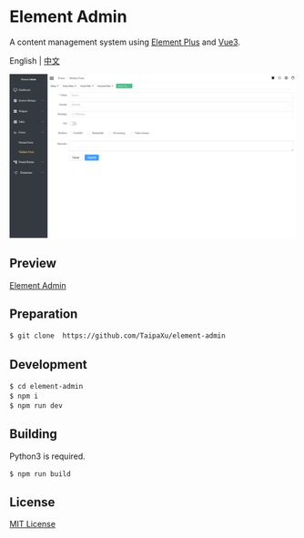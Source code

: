 # Element Admin

A content management system using [Element Plus](https://element-plus.org/) and [Vue3](https://v3.vuejs.org/).

English | [中文](./README_ZH.md)

![](./app.jpeg)

## Preview

[Element Admin](https://taipaxu.github.io/element-admin)

## Preparation

```sh
$ git clone  https://github.com/TaipaXu/element-admin
```

## Development

```sh
$ cd element-admin
$ npm i
$ npm run dev
```

## Building

Python3 is required.

```sh
$ npm run build
```

## License

[MIT License](LICENSE)
